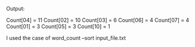 Output:

Count[04] = 11
Count[02] = 10
Count[03] = 6
Count[06] = 4
Count[07] = 4
Count[01] = 3
Count[05] = 3
Count[10] = 1

I used the case of word_count –sort input_file.txt

